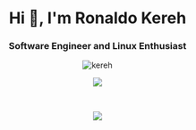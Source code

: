 <h1 align="center">Hi 👋, I'm Ronaldo Kereh</h1>
<h3 align="center">Software Engineer and Linux Enthusiast</h3>

<p align="center">
  <img src="https://komarev.com/ghpvc/?username=kereh&label=Profile%20views&color=grey&style=for-the-badge" alt="kereh" />
</p>

<!-- [![@kereh's Holopin board](https://holopin.io/api/user/board?user=kereh)](https://holopin.io/@kereh) -->
<p align="center">
  <a href="https://github.com/kereh">
    <img src="https://github-readme-stats.vercel.app/api?username=kereh&count_private=true&show_icons=true&theme=dark" />
  </a>
</p>
<br>
<p align="center">
  <a href="https://github.com/kereh">
    <img src="https://github-readme-stats.vercel.app/api/top-langs/?username=kereh&layout=compact&theme=dark&langs_count=8" />
  </a>
</p>
